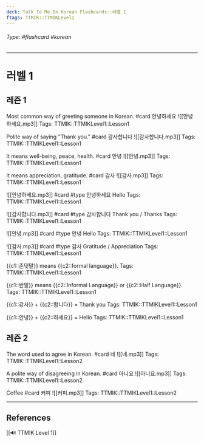 ```yaml
---
deck: Talk To Me In Korean Flashcards::레벨 1
ftags: TTMIK::TTMIKLevel1
---
```

###### Type: #flashcard #korean 
---
# 러벨 1

## 레즌 1

Most common way of greeting someone in Korean. #card 
안녕하세요
![[안녕하세요.mp3]] Tags: TTMIK::TTMIKLevel1::Lesson1
<!--ID: 1660371220158-->

Polite way of saying "Thank you." #card 
감사합니다
![[감사합니다.mp3]] Tags: TTMIK::TTMIKLevel1::Lesson1
<!--ID: 1660371220166-->

It means well-being, peace, health. #card 
안녕
![[안녕.mp3]] Tags: TTMIK::TTMIKLevel1::Lesson1
<!--ID: 1660371220172-->

It means appreciation, gratitude. #card 
감사
![[감사.mp3]] Tags: TTMIK::TTMIKLevel1::Lesson1
<!--ID: 1660371220179-->

![[안녕하세요.mp3]] #card #type
안녕하세요
Hello Tags: TTMIK::TTMIKLevel1::Lesson1
<!--ID: 1660371220186-->

![[감사합니다.mp3]] #card #type 
감사합니다
Thank you / Thanks Tags: TTMIK::TTMIKLevel1::Lesson1
<!--ID: 1660371220191-->

![[안녕.mp3]] #card #type
안녕 
Hello Tags: TTMIK::TTMIKLevel1::Lesson1
<!--ID: 1660371220196-->

![[감사.mp3]] #card #type 
감사 
Gratitude / Appreciation Tags: TTMIK::TTMIKLevel1::Lesson1
<!--ID: 1660371220201-->

{{c1::존댓말}} means {{c2::formal language}}. Tags: TTMIK::TTMIKLevel1::Lesson1
<!--ID: 1660371352590-->

{{c1::반말}} means {{c2::Informal Language}} or {{c2::Half Language}}. Tags: TTMIK::TTMIKLevel1::Lesson1
<!--ID: 1660371672706-->

{{c1::감사}} + {{c2::합니다}} = Thank you Tags: TTMIK::TTMIKLevel1::Lesson1
<!--ID: 1660371672721-->

{{c1::안녕}} + {{c2::하세요}} = Hello Tags: TTMIK::TTMIKLevel1::Lesson1
<!--ID: 1660371672734-->

## 레즌 2

The word used to agree in Korean. #card 
네
![[네.mp3]] Tags: TTMIK::TTMIKLevel1::Lesson2
<!--ID: 1660371911855-->

A polite way of disagreeing in Korean. #card 
아니요
![[아니요.mp3]] Tags: TTMIK::TTMIKLevel1::Lesson2
<!--ID: 1660372282315-->


Coffee #card 
커피
![[커피.mp3]] Tags: TTMIK::TTMIKLevel1::Lesson2
<!--ID: 1660372282333-->



---

## References
[[🔊 TTMIK Level 1]]